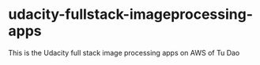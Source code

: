 # udacity-fullstack-imageprocessing-apps
This is the Udacity full stack image processing apps on AWS of Tu Dao

